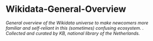 # Wikidata-General-Overview
*General overview of the Wikidata universe to make newcomers more familiar and self-reliant in this (sometimes) confusing ecosystem. . Collected and curated by KB, national library of the Netherlands.* 
